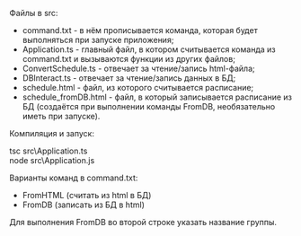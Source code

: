 Файлы в src:
+ command.txt - в нём прописывается команда, которая будет выполняться при запуске приложения;
+ Application.ts - главный файл, в котором считывается команда из command.txt и вызываются функции из других файлов;
+ ConvertSchedule.ts - отвечает за чтение/запись html-файла;
+ DBInteract.ts - отвечает за чтение/запись данных в БД;
+ schedule.html - файл, из которого считывается расписание;
+ schedule_fromDB.html - файл, в который записывается расписание из БД (создаётся при выполнении команды FromDB, необязательно иметь при запуске).


Компиляция и запуск:

tsc src\Application.ts</br>
node src\Application.js</br>


Варианты команд в command.txt:
+ FromHTML  (считать из html в БД)
+ FromDB    (записать из БД в html)</br>

Для выполнения FromDB во второй строке указать название группы.
